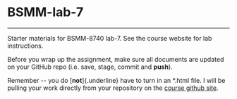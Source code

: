# BSMM-lab-7

------------------------------------------------------------------------

Starter materials for BSMM-8740 lab-7. See the course website for lab instructions.

Before you wrap up the assignment, make sure all documents are updated on your GitHub repo (i.e. save, stage, commit and **push**).

Remember -- you do [**not**]{.underline} have to turn in an \*.html file. I will be pulling your work directly from your repository on the [course github site](https://github.com/BSMM-8740-Fall-2023).
